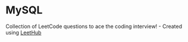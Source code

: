 # MySQL
Collection of LeetCode questions to ace the coding interview! - Created using [LeetHub](https://github.com/QasimWani/LeetHub)
